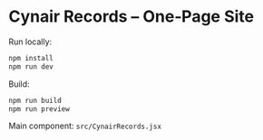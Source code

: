 # Cynair Records – One‑Page Site

Run locally:

```bash
npm install
npm run dev
```

Build:

```bash
npm run build
npm run preview
```

Main component: `src/CynairRecords.jsx`
